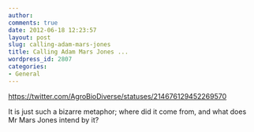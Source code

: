```yaml
---
author:
comments: true
date: 2012-06-18 12:23:57
layout: post
slug: calling-adam-mars-jones
title: Calling Adam Mars Jones ...
wordpress_id: 2807
categories:
- General
---
```


https://twitter.com/AgroBioDiverse/statuses/214676129452269570

It is just such a bizarre metaphor; where did it come from, and what does Mr Mars Jones intend by it?
